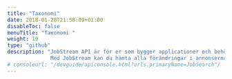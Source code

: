 ```yaml
---
title: "Taxonomi"
date: 2018-01-28T21:58:09+01:00
disableToc: false
menuTitle: "Taxonomi "
weight: 19
type: "github"
description: "JobStream API är för er som bygger applicationer och behöver förvara alla annonser lokalt.
              Med JobStream kan du hämta alla förändringar i annonserna en gång / minut. Nya, borttagna eller uppdaterade annonser"
# consoleurl: "/devguide/apiconsole.html?urls.primaryName=JobSearch"/
---
```







